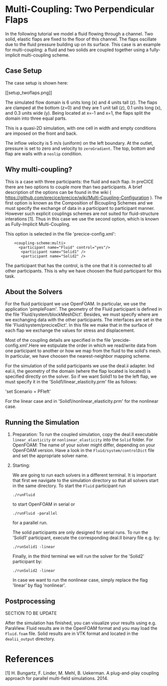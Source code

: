 # Multi-Coupling: Two Perpendicular Flaps

In the following tutorial we model a fluid flowing through a channel. 
Two solid, elastic flaps are fixed to the floor of this channel.
The flaps oscillate due to the fluid pressure building up on its surface. This case is an example for multi-coupling: a fluid and two solids are coupled together using a fully-implicit multi-coupling scheme.

## Case Setup

The case setup is shown here:

[[setup_twoflaps.png]]

The simulated flow domain is 6 units long (x) and 4 units tall (z). The flaps are clamped at the bottom (z=0) and they are 1 unit tall (z), 0.1 units long (x), and 0.3 units wide (y). Being located at x=-1 and x=1, the flaps split the domain into three equal parts. 

This is a quasi-2D simulation, with one cell in width and empty conditions are imposed on the front and back. 

The inflow velocity is 5 m/s (uniform) on the left boundary.
At the outlet, pressure is set to zero and velocity to `zeroGradient`.
The top, bottom and flap are walls with a `noslip` condition. 

## Why multi-coupling?

This is a case with three participants: the fluid and each flap. In preCICE there are two options to couple more than two participants. A brief description of the options can be found in the wiki ( https://github.com/precice/precice/wiki/Multi-Coupling-Configuration ). The first option is known as the Composition of Bicoupling Schemes and we must specify the exchange of data in a participant to participant manner. However such explicit couplings schemes are not suited for fluid-structure interations [1]. Thus in this case we use the second option, which is known as Fully-Implicit Multi-Coupling. 

This option is selected in the file 'precice-config.xml':

~~~
    <coupling-scheme:multi>
      <participant name="Fluid" control="yes"/>
  	   <participant name="Solid1" />
  	   <participant name="Solid2" />
~~~

The participant that has the control, is the one that it is connected to all other participants. This is why we have choosen the fluid participant for this task.

## About the Solvers

For the fluid participant we use OpenFOAM. In particular, we use the application 'pimpleFoam'. The geometry of the Fluid participant is defined in the file 'Fluid/system/blockMeshDict'. Besides, we must specify where are we exchanging data with the other participants. The interfaces are set in the file 'Fluid/system/preciceDict'. In this file we make that in the surface of each flap we exchange the values for stress and displacement. 

Most of the coupling details are specified in the file 'precide-config.xml'.Here we estipulate the order in which we read/write data from one participant to another or how we map from the fluid to the solid's mesh. In particular, we have choosen the nearest-neighbor mapping scheme. 

For the simulation of the solid participants we use the deal.ii adapter. Ind eal.ii, the geometry of the domain (where the flap located is located) is specified directly on the solver. So if we want Solid1 to be the left flap, we must specify it in the 'Solid1/linear_elasticity.prm' file as follows:

'set Scenario            = PFleft'

For the linear case and in 'Solid1/nonlinear_elasticity.prm' for the nonlinear case. 

## Running the Simulation
1. Preparation:
   To run the coupled simulation, copy the deal.II executable `linear_elasticity` or `nonlinear_elasticity` into the `Solid` folder.           For OpenFOAM: The name of your solver might differ, depending on your OpenFOAM version. Have a look in the `Fluid/system/controlDict` file and set the appropriate solver name.
2. Starting:

   We are going to run each solvers in a different terminal. It is important that first we navigate to the simulation directory so that all solvers start in the same directory. 
   To start the `Fluid` participant run
   ```
   ./runFluid
   ```
   to start OpenFOAM in serial or
   ```
   ./runFluid -parallel
   ```
   for a parallel run. 

   The solid participants are only designed for serial runs. To run the 'Solid1' participant, execute the corresponding deal.II binary file e.g. by:
   ```
   ./runSolid1 -linear
   ```
   Finally, in the third terminal we will run the solver for the 'Solid2' participant by:
      ```
   ./runSolid2 -linear
   ```

   In case we want to run the nonlinear case, simply replace the flag 'linear' by flag 'nonlinear'. 
   
## Postprocessing
SECTION TO BE UPDATE

After the simulation has finished, you can visualize your results using e.g. ParaView. Fluid results are in the OpenFOAM format and you may load the `Fluid.foam` file. Solid results are in VTK format and located in the `dealii_output` directory. 

# References

[1] H. Bungartz, F. Linder, M. Mehl, B. Uekerman. A plug-and-play coupling approach for parallel multi-field simulations. 2014. 
